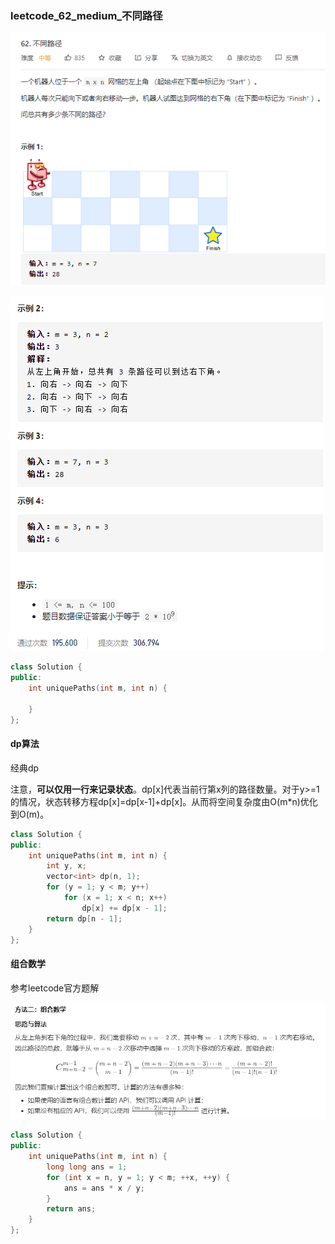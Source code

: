 ### leetcode_62_medium_不同路径

![image-20201222103517635](leetcode_62_medium_不同路径.assets/image-20201222103517635.png)

![image-20201222103533958](leetcode_62_medium_不同路径.assets/image-20201222103533958.png)

```c++
class Solution {
public:
    int uniquePaths(int m, int n) {

    }
};
```

#### dp算法

经典dp

注意，**可以仅用一行来记录状态**。dp[x]代表当前行第x列的路径数量。对于y>=1的情况，状态转移方程dp[x]=dp[x-1]+dp[x]。从而将空间复杂度由O(m*n)优化到O(m)。

```c++
class Solution {
public:
	int uniquePaths(int m, int n) {
		int y, x;
		vector<int> dp(n, 1);
		for (y = 1; y < m; y++)
			for (x = 1; x < n; x++)
				dp[x] += dp[x - 1];
		return dp[n - 1];
	}
};
```

#### 组合数学

参考leetcode官方题解

![image-20201222104443240](leetcode_62_medium_不同路径.assets/image-20201222104443240.png)

```c++
class Solution {
public:
    int uniquePaths(int m, int n) {
        long long ans = 1;
        for (int x = n, y = 1; y < m; ++x, ++y) {
            ans = ans * x / y;
        }
        return ans;
    }
};
```

